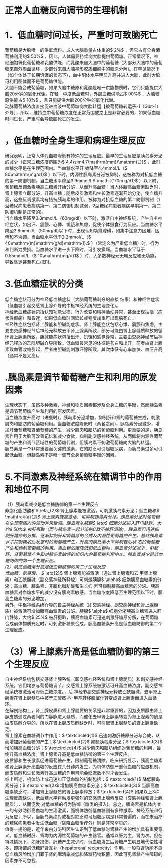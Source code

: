 # 正常人血糖反向调节的生理机制  
# 1．低血糖时间过长，严重时可致脑死亡  
葡萄糖是大脑唯一的供氧燃料。成人大脑重量占体重的$ 2\%$ ，但它占有全身葡萄糖利用的$ 50\%$ ，因此，人体需要持续向大脑提供葡萄糖。正常情况下，神经细胞氧化葡萄糖和乳酸供能，而乳酸来自大脑中的葡萄糖（大部分大脑中的葡萄糖来自外周血循环，少部分来自大脑星形胶质细胞中的糖原分解)。在罕见情况下（如个体处于长期饥饿的状态下），血中酮体水平明显升高并进人大脑，此时大脑可利用酮体而不是葡萄糖供能。  
大脑不能合成葡萄糖，如果大脑中糖原和乳酸是唯一供能物质时，它们只能提供大脑20分钟的氧化代谢。在轻－中度低血糖时，外周血糖供能占$ 90\%$ ，大脑糖原供能占$ 10\%$ ，且只能提供大脑200分钟的氧化代谢。  
动脉葡萄糖浓度直接促进血液中葡萄糖向大脑转运【被葡萄糖转运子-1（Glut-1）介导］，所以，维持血中葡萄糖浓度在正常范围或之上是非常必要的，如果低血糖时间过长，严重时会导致脑死亡的发生。  
# ，低血糖时全身生理和病理生理反应  
研究表明，正常人体对血糖降低有特殊的生理反应。最早的生理反应是胰岛素分泌的减少（正常血糖浓度范围为$ 4.4\sim4.7\mathrm{mm}/\mathrm{L})$  ，此时血糖水平是在生理范围内。当血糖水平开 始降至4.4mmol/L（$ 80\mathrm{mg/d1}$    ）以下时，内源性胰岛素分泌被抑制，这被称为对抗低血糖的第一防御机制。当血糖水平降至3.9mmol/L$ \mathit{'70m g/d1}$    ）以下时，葡萄糖反调激素胰高血糖素开始分泌，从而升高血糖；当人体胰高血糖素缺乏时，肾上腺素立即分泌，升高血糖；随后皮质激素和生长激素逐渐开始分泌，使血糖升高，这些反调激素均有拮抗胰岛素的作用，被称为对抗低血糖的第二防御机制（1型糖尿病患者疾病第一、第二防御机制减弱，2型糖尿病患者疾病早期第一、第二防御机制是正常的)。  
当血糖水平降至3.3mmol/L（60mg/dl）以下时，激活自主神经系统，产生自主神经症状，如出汗、震颤、心悸、饥饿和焦虑，促使个体摄食行为反应。当血糖水平降至2.8mmol/L（50mg/dl)以下时，出现认知功能障碍，如集中注意力困难、困倦和不协调。当血糖水平低于2.2mmol/L（$ 40\mathrm{m}\mathrm{g/d}\mathrm{l}.$ ）（常定义为严重低血糖）时，行为和判断力受损。当血糖水平进一步下降时，可引发癫痫。当血糖水平低于0.55mmol/L（$ 10\mathrm{mg/d}1$ ）时，大多数神经元无电反应和无功能，导致昏迷甚至死亡(图1)。  
# 3.低血糖症状的分类  
低血糖症状可分为神经低血糖症状（大脑葡萄糖剥夺的直接 结果）和神经性症状（低血糖引起交感肾上腺介导的中枢神经系统的生理变化)。  
神经低血糖症状包括认知功能受损、行为改变和精神活动异常，甚至出现抽搐（症状性癫痫）和昏迷，如果低血糖时间延长或程度加重可出现脑死亡。  
神经性症状包括肾上腺能和胆碱能症状。肾上腺能症状包括心悸、震颤和焦虑，主要由交感神经节后神经元释放去甲肾上腺素所致，部分可能由肾上腺髓质释放的循环肾上腺素所致。胆碱能症状包括出汗、饥饿和感觉异常，主要由交感神经节后神经元释放的乙酰胆碱介导所致。低血糖最常见的体征是苍白和出汗，前者由肾上腺素致血管收缩引起，后者由胆碱能刺激汗腺所致，其次体征有心率加快、血压升高 （通常不是太高)。  
# .胰岛素是调节葡萄糖产生和利用的原发因素  
生理状态下，虽然多种激素、神经和物质因素都涉及全身血糖的平衡，然而胰岛素是调节葡萄糖产生和利用的原发因素。  
当血糖浓度升高时（进餐时)，胰岛素分泌增加，抑制肝和肾的葡萄糖生成，刺激肌肉和脂肪的葡萄糖利用。当血糖浓度降低时（两餐之间)，胰岛素分泌减少，增加肝葡萄糖和肾葡萄糖的产生，减少肌肉和脂肪的葡萄糖利用。更重要的是，胰岛素作用于大脑可改善记忆和减少食欲，抑制副交感神经系统，从而抑制内源性葡萄糖的产生和调节区域性的葡萄糖代谢，但胰岛素不刺激葡萄糖向大脑的转运。  
胰岛素是一个非常重要而关键的激素，它的缺乏可引起糖尿病，而胰岛素过多可引起低血糖。但胰岛素不是唯一调节全身葡萄糖平衡的因素。  
# 5.不同激素及神经系统在糖调节中的作用和地位不同  
（1）胰岛素减少是低血糖防御的第一个生理反应  
非脂化脂肪酸和$ \eta_{2}$    肾上腺素能被激活，可刺激胰岛素分泌；低血糖和$ \mathfrak{a}_{2}$    肾上腺素能被激活，可抑制胰岛素分泌。胰岛素分泌对葡萄糖在生理范围内的波动非常敏感。胰岛素从胰腺$ \eta$ 细胞分泌进入肝门静脉，大约$ 50\%$ 被肝摄取（而与胰岛素一起分泌的C肽不被肝清除)，胰岛素可迅速抑制肝糖原的分解，逐渐抑制肝和肾糖原的合成及内源性葡萄糖的产生。基础胰岛素水平抑制吸收后状态时的葡萄糖产生，升高的胰岛素水平抑制餐后状 态的葡萄糖产生和抑制葡萄糖的利用。当血糖浓度降低和低血糖时，胰岛素分泌减少，引起肝、肾葡萄糖产生和对胰岛素敏感的组织内的葡萄糖利用中止。胰岛素减少是低血糖防御的第一个生理反应。  
(2）胰高血糖素升高是低血糖防御的第二个生理反应  
低血糖、氨基酸、 $ \eta_{2}$     肾上腺素能被激活（通过肾上腺素和去 甲肾上腺素）和乙酰胆碱（副交感神经所释放）可刺激胰腺$ \alpha$ 细胞胰高血糖素的分泌；高血糖、胰岛素、非脂化脂肪酸和生长抑 素可抑制胰高血糖素的分泌。胰高血糖素对血糖水平的减少没有胰岛素敏感。当血糖浓度降低至生理范围以下时，胰高血糖素的分泌增加。  
另外，中枢神经系统介导的自主神经系统（即交感神经、副交感神经和肾上腺髓质）被激活可增加胰高血糖素的分泌。胰腺$ \alpha$ 细胞分泌胰高血糖素进人肝门静脉，大约$ 25\%$ 被肝摄取，胰高血糖素可迅速刺激肝糖原分解，在葡萄糖合成前体物质充足时，可刺激肝糖原合成。胰高血糖素升高是低血糖防御的第二个生理反应。  
# （3）肾上腺素升高是低血糖防御的第三个生理反应  
自主神经系统包括交感肾上腺系统（即交感神经系统和肾上腺髓质）和副交感神经系统，它们均参与葡萄糖调节。交感肾上腺系统被激活可升高血糖浓度，副交感神经系统被激活可降低血糖浓度。，后 神经节副交感神经元释放乙酰胆碱。去甲肾上腺素在肾上腺髓质中被苯乙醇胺-N-甲基转移酶催化转变成肾上腺素而进入血循环。  
在解剖结构上，肾上腺皮质和肾上腺髓质的关系是非常重要的，因为皮质醇由肾上腺皮质通过两者间的门静脉进入髓质，而催化去甲肾上腺素转变为肾上腺素的酶是由皮质醇介导的，所以在肾上腺皮质醇缺乏时，可引起肾上腺髓质的肾上腺素缺乏。  
肾上腺素在血糖调节中作用：$ \textcircled{1}$    迅速刺激肝糖原分泌与合成，从而增加肝葡萄糖的产生；$ \textcircled{2}$    抑制胰岛素分泌；$ \textcircled{3}$    增加胰高血糖分泌；$ \textcircled{4}$    减少肌肉和脂肪组织对葡萄糖的利用，最终升高血糖浓度。肾上腺素升高是低血糖防御的第三个生理反应。  
皮质醇和生长激素促进葡萄糖产生，限制葡萄糖清除。临床研究显示，胰高血糖素和肾上腺素升高血糖的反应在几分钟内发生，为机体防御严重低血糖的应激机制，而皮质醇和生长激素升高血糖的作用可能会延迟数小时才会发生。  
综上所述，机体防止或迅速纠正低血糖的机制包括：$ \textcircled{1}$    降低胰岛素分泌；$ \textcircled{2}$    增加胰高血糖素分泌；$ \textcircled{3}$    当胰高血糖素缺乏时，增加肾上腺髓质的肾上腺素释放；$ \textcircled{4}$    如果以上3种生理反应缺失，低血糖水平将触发更强烈的交感肾上腺素反应（交感神经和肾上腺髓质），，从而促发 对低血糖的行为防御（糖类的摄入)。总之，胰岛素是机体内唯一的有效防御高血糖的生理激素，而机体防御低血糖则有多种激素、神经系统和行为反应，所以，当胰岛素绝对或相对缺乏时弓起糖尿病是非常普遍的，而在未治疗的糖尿病患者中发生低血糖（除降血糖治疗外）则是非常罕见的。  
值得一提的是，近年来内分泌科医生认识到了低血糖时肾糖产生的增加具有重要意义。低血糖时肝、肾均为内源性葡萄糖的产生器官。通常以肝为主，肾为次。但在特殊情况下，如肝损伤、肝糖产生减少时，低血糖发生后肾糖产生明显地代偿性增多，即所谓的低糖肝肾互补（hepatorenal reciprocity）作用。一般将肾功能不良低血糖风险增加归罪于肾的廓清率减低和降糖药物积蓄，因此可见肾糖产生障碍的因素亦不可忽视。  
